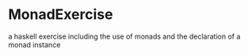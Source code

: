 # MonadExercise
a haskell exercise including the use of monads and the declaration of a monad instance
